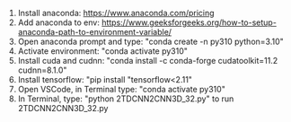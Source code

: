 1. Install anaconda: https://www.anaconda.com/pricing
2. Add anaconda to env: https://www.geeksforgeeks.org/how-to-setup-anaconda-path-to-environment-variable/
3. Open anaconda prompt and type: "conda create -n py310 python=3.10"
4. Activate environment: "conda activate py310"
5. Install cuda and cudnn: "conda install -c conda-forge cudatoolkit=11.2 cudnn=8.1.0"
6. Install tensorflow: "pip install "tensorflow<2.11" 
7. Open VSCode, in Terminal type: "conda activate py310"
8. In Terminal, type: "python 2TDCNN2CNN3D_32.py" to run 2TDCNN2CNN3D_32.py